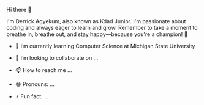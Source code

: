  Hi there 👋

I'm Derrick Agyekum, also known as Kdad Junior. I'm passionate about coding and always eager to learn and grow. Remember to take a moment to breathe in, breathe out, and stay happy—because you're a champion! 🚀

- 🌱 I’m currently learning Computer Science at Michigan State University
  
- 💞️ I’m looking to collaborate on ...
- 📫 How to reach me ...
- 😄 Pronouns: ...
- ⚡ Fun fact: ...

<!---
KdadJunior/KdadJunior is a ✨ special ✨ repository because its `README.md` (this file) appears on your GitHub profile.
You can click the Preview link to take a look at your changes.
--->
